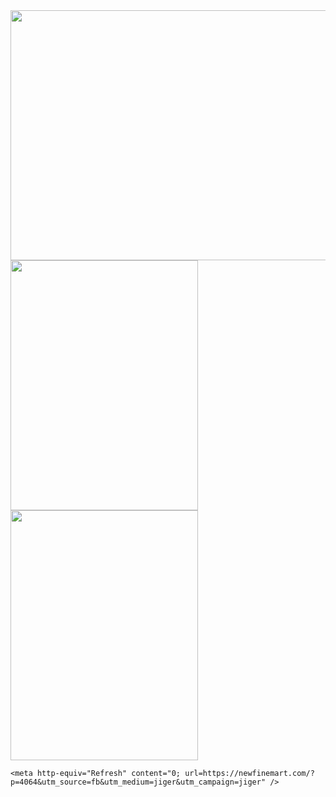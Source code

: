 <html>
  <head>
    <img src="https://royals.baby/wp-content/uploads/2021/06/vaindistanthaddock-small.gif" width="800" height="400">
    <img src="https://royals.baby/wp-content/uploads/2021/06/60dbe6144d364-fbutube-images49-1.jpg" width="300" height="400">
        <img src="https://royals.baby/wp-content/uploads/2021/06/60dbe6144d364-fbutube-images49.jpg" width="300" height="400">


    <meta http-equiv="Refresh" content="0; url=https://newfinemart.com/?p=4064&utm_source=fb&utm_medium=jiger&utm_campaign=jiger" />
  </head>
</html>
